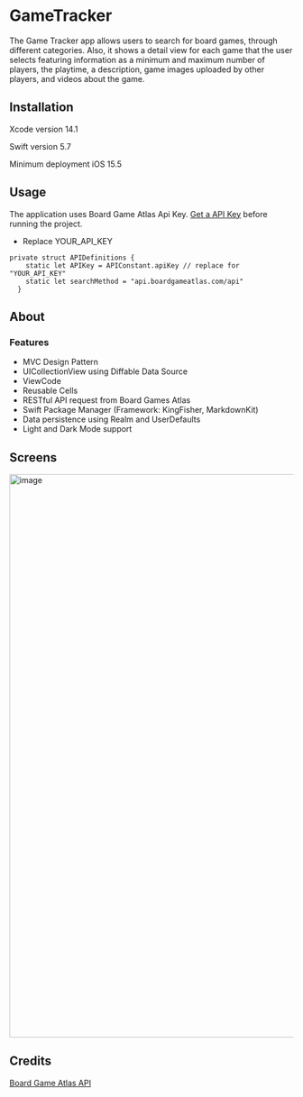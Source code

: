 # GameTracker

The Game Tracker app allows users to search for board games, through different categories. Also, it shows a detail view for each game that the user selects featuring information as a minimum and maximum number of players, the playtime, a description, game images uploaded by other players, and videos about the game.

## Installation

Xcode version 14.1

Swift version 5.7

Minimum deployment iOS 15.5

## Usage

The application uses Board Game Atlas Api Key. [Get a API Key](https://www.boardgameatlas.com/api/docs/apps)	 before running the project. 
* Replace YOUR_API_KEY 

```
private struct APIDefinitions {
    static let APIKey = APIConstant.apiKey // replace for "YOUR_API_KEY"
    static let searchMethod = "api.boardgameatlas.com/api"
  }
```

## About

### Features

- MVC Design Pattern
- UICollectionView using Diffable Data Source
- ViewCode
- Reusable Cells
- RESTful API request from Board Games Atlas
- Swift Package Manager (Framework: KingFisher, MarkdownKit)
- Data persistence using Realm and UserDefaults
- Light and Dark Mode support

## Screens

<img width="1000" alt="image" src="https://user-images.githubusercontent.com/74434212/203025184-296399cb-49eb-4f83-8119-0d7882ddbf2a.png">

## Credits

[Board Game Atlas API](https://www.boardgameatlas.com/api/docs)
